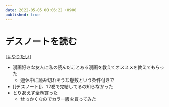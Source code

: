 ```yaml
---
date: 2022-05-05 00:06:22 +0900
published: true
---
```


# デスノートを読む

[[＃やりたい]]

- 漫画好きな友人に私の読んだことある漫画を教えてオススメを教えてもらった
  - 連休中に読み切れそうな巻数という条件付きで
- [[デスノート]]、12巻で完結してるの知らなかった
- とりあえず全巻買った
  - せっかくなのでカラー版を買ってみた

[//begin]: # "Autogenerated link references for markdown compatibility"
[＃やりたい]: ＃やりたい "＃やりたい"
[//end]: # "Autogenerated link references"